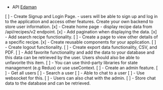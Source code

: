 
- API [Edaman](https://api.edamam.com/api/recipes/v2)

[ ] - Create Signup and Login Page. - users will be able to sign up and log in to the application and access other features. Create your own backend to store user information.
[x] - Create home page - display recipe data from /api/recipes/v2 endpoint.
[x] - Add pagination when displaying the data.
[x] - Add search recipe functionality.
[ ] - Create a page to view other details of a specific recipe.
[x] - Create reusable components for your application.
[ ] - Create logout functionality.
[ ] - Create export data functionality, CSV, and PDF.
[ ] - Add favorite functionality and add the data to your database and this data can be retrieved by the user. Users should also be able to unfavorite this item.
[ ] - You can use third-party libraries for state management (e.g Redux) or use useContext.
[ ] - Create an admin feature.
    [ ] - Get all users
    [ ] - Search a user
    [ ] - Able to chat to a user
    [ ] - Use websocket for this.
[ ] - Users can also chat with the admin.
[ ] - Store chat data to the database and can be retrieved.